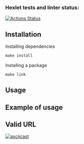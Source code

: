 ### Hexlet tests and linter status:
[![Actions Status](https://github.com/Nordask/frontend-testing-react-project-67/actions/workflows/hexlet-check.yml/badge.svg)](https://github.com/Nordask/frontend-testing-react-project-67/actions)

## Installation

Installing dependencies

``` Makefile
make install
```

Installing a package

``` Makefile
make link
```

## Usage

## Example of usage

## Valid URL
[![asciicast](https://asciinema.org/a/uQqkHilx6hJLGrKqs5IomYpkM.svg)](https://asciinema.org/a/uQqkHilx6hJLGrKqs5IomYpkM)